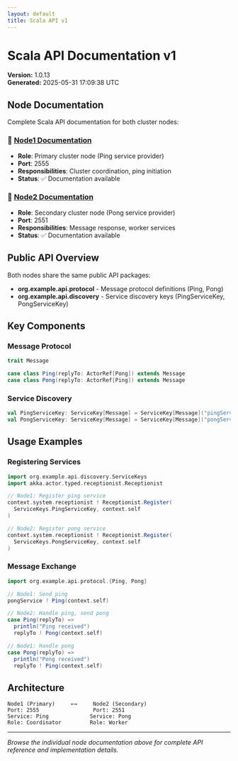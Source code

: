 ```yaml
---
layout: default
title: Scala API v1
---
```


# Scala API Documentation v1

**Version:** 1.0.13  
**Generated:** 2025-05-31 17:09:38 UTC

## Node Documentation

Complete Scala API documentation for both cluster nodes:

### 🔧 [Node1 Documentation](./node1/)
- **Role**: Primary cluster node (Ping service provider)
- **Port**: 2555
- **Responsibilities**: Cluster coordination, ping initiation
- **Status**: ✅ Documentation available

### 🔧 [Node2 Documentation](./node2/)
- **Role**: Secondary cluster node (Pong service provider)
- **Port**: 2551  
- **Responsibilities**: Message response, worker services
- **Status**: ✅ Documentation available

## Public API Overview

Both nodes share the same public API packages:

- **org.example.api.protocol** - Message protocol definitions (Ping, Pong)
- **org.example.api.discovery** - Service discovery keys (PingServiceKey, PongServiceKey)

## Key Components

### Message Protocol
```scala
trait Message

case class Ping(replyTo: ActorRef[Pong]) extends Message
case class Pong(replyTo: ActorRef[Ping]) extends Message
```

### Service Discovery
```scala
val PingServiceKey: ServiceKey[Message] = ServiceKey[Message]("pingService")
val PongServiceKey: ServiceKey[Message] = ServiceKey[Message]("pongService")
```

## Usage Examples

### Registering Services
```scala
import org.example.api.discovery.ServiceKeys
import akka.actor.typed.receptionist.Receptionist

// Node1: Register ping service
context.system.receptionist ! Receptionist.Register(
  ServiceKeys.PingServiceKey, context.self
)

// Node2: Register pong service  
context.system.receptionist ! Receptionist.Register(
  ServiceKeys.PongServiceKey, context.self
)
```

### Message Exchange
```scala
import org.example.api.protocol.{Ping, Pong}

// Node1: Send ping
pongService ! Ping(context.self)

// Node2: Handle ping, send pong
case Ping(replyTo) =>
  println("Ping received")
  replyTo ! Pong(context.self)

// Node1: Handle pong
case Pong(replyTo) =>
  println("Pong received")  
  replyTo ! Ping(context.self)
```

## Architecture

```
Node1 (Primary)     ←→     Node2 (Secondary)
Port: 2555                 Port: 2551
Service: Ping             Service: Pong
Role: Coordinator         Role: Worker
```

---

*Browse the individual node documentation above for complete API reference and implementation details.*
